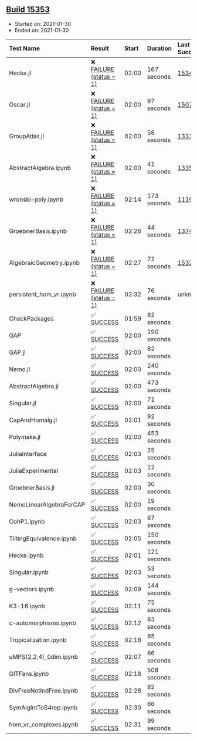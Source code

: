 ## [Build 15353](https://oscarci.mathematik.uni-kl.de/job/oscar/15353/)

* Started on: 2021-01-30
* Ended on: 2021-01-30

| Test Name    | Result | Start | Duration | Last Success | First Failure |
|:-------------|:-------|:------|:---------|:-------------|:--------------|
| Hecke.jl | ❌ [FAILURE (status = 1)](https://oscarci.mathematik.uni-kl.de/job/oscar/15353/artifact/logs/build-15353/Hecke.jl.log) | 02:00 | 167 seconds | [15344](https://oscarci.mathematik.uni-kl.de/job/oscar/15344/) | [15348](https://oscarci.mathematik.uni-kl.de/job/oscar/15348/) |
| Oscar.jl | ❌ [FAILURE (status = 1)](https://oscarci.mathematik.uni-kl.de/job/oscar/15353/artifact/logs/build-15353/Oscar.jl.log) | 02:00 | 97 seconds | [15079](https://oscarci.mathematik.uni-kl.de/job/oscar/15079/) | [15080](https://oscarci.mathematik.uni-kl.de/job/oscar/15080/) |
| GroupAtlas.jl | ❌ [FAILURE (status = 1)](https://oscarci.mathematik.uni-kl.de/job/oscar/15353/artifact/logs/build-15353/GroupAtlas.jl.log) | 02:00 | 58 seconds | [13311](https://oscarci.mathematik.uni-kl.de/job/oscar/13311/) | [13312](https://oscarci.mathematik.uni-kl.de/job/oscar/13312/) |
| AbstractAlgebra.ipynb | ❌ [FAILURE (status = 1)](https://oscarci.mathematik.uni-kl.de/job/oscar/15353/artifact/logs/build-15353/AbstractAlgebra.ipynb.log) | 02:00 | 41 seconds | [13355](https://oscarci.mathematik.uni-kl.de/job/oscar/13355/) | [13356](https://oscarci.mathematik.uni-kl.de/job/oscar/13356/) |
| wronski-poly.ipynb | ❌ [FAILURE (status = 1)](https://oscarci.mathematik.uni-kl.de/job/oscar/15353/artifact/logs/build-15353/wronski-poly.ipynb.log) | 02:14 | 173 seconds | [11192](https://oscarci.mathematik.uni-kl.de/job/oscar/11192/) | [11193](https://oscarci.mathematik.uni-kl.de/job/oscar/11193/) |
| GroebnerBasis.ipynb | ❌ [FAILURE (status = 1)](https://oscarci.mathematik.uni-kl.de/job/oscar/15353/artifact/logs/build-15353/GroebnerBasis.ipynb.log) | 02:26 | 44 seconds | [13748](https://oscarci.mathematik.uni-kl.de/job/oscar/13748/) | [13749](https://oscarci.mathematik.uni-kl.de/job/oscar/13749/) |
| AlgebraicGeometry.ipynb | ❌ [FAILURE (status = 1)](https://oscarci.mathematik.uni-kl.de/job/oscar/15353/artifact/logs/build-15353/AlgebraicGeometry.ipynb.log) | 02:27 | 72 seconds | [15322](https://oscarci.mathematik.uni-kl.de/job/oscar/15322/) | [15323](https://oscarci.mathematik.uni-kl.de/job/oscar/15323/) |
| persistent_hom_vr.ipynb | ❌ [FAILURE (status = 1)](https://oscarci.mathematik.uni-kl.de/job/oscar/15353/artifact/logs/build-15353/persistent_hom_vr.ipynb.log) | 02:32 | 76 seconds | unknown | unknown |
| CheckPackages | ✅ [SUCCESS](https://oscarci.mathematik.uni-kl.de/job/oscar/15353/artifact/logs/build-15353/CheckPackages.log) | 01:59 | 82 seconds |  |  |
| GAP | ✅ [SUCCESS](https://oscarci.mathematik.uni-kl.de/job/oscar/15353/artifact/logs/build-15353/GAP.log) | 02:00 | 190 seconds |  |  |
| GAP.jl | ✅ [SUCCESS](https://oscarci.mathematik.uni-kl.de/job/oscar/15353/artifact/logs/build-15353/GAP.jl.log) | 02:00 | 82 seconds |  |  |
| Nemo.jl | ✅ [SUCCESS](https://oscarci.mathematik.uni-kl.de/job/oscar/15353/artifact/logs/build-15353/Nemo.jl.log) | 02:00 | 240 seconds |  |  |
| AbstractAlgebra.jl | ✅ [SUCCESS](https://oscarci.mathematik.uni-kl.de/job/oscar/15353/artifact/logs/build-15353/AbstractAlgebra.jl.log) | 02:00 | 473 seconds |  |  |
| Singular.jl | ✅ [SUCCESS](https://oscarci.mathematik.uni-kl.de/job/oscar/15353/artifact/logs/build-15353/Singular.jl.log) | 02:00 | 71 seconds |  |  |
| CapAndHomalg.jl | ✅ [SUCCESS](https://oscarci.mathematik.uni-kl.de/job/oscar/15353/artifact/logs/build-15353/CapAndHomalg.jl.log) | 02:01 | 92 seconds |  |  |
| Polymake.jl | ✅ [SUCCESS](https://oscarci.mathematik.uni-kl.de/job/oscar/15353/artifact/logs/build-15353/Polymake.jl.log) | 02:00 | 453 seconds |  |  |
| JuliaInterface | ✅ [SUCCESS](https://oscarci.mathematik.uni-kl.de/job/oscar/15353/artifact/logs/build-15353/JuliaInterface.log) | 02:03 | 25 seconds |  |  |
| JuliaExperimental | ✅ [SUCCESS](https://oscarci.mathematik.uni-kl.de/job/oscar/15353/artifact/logs/build-15353/JuliaExperimental.log) | 02:03 | 12 seconds |  |  |
| GroebnerBasis.jl | ✅ [SUCCESS](https://oscarci.mathematik.uni-kl.de/job/oscar/15353/artifact/logs/build-15353/GroebnerBasis.jl.log) | 02:00 | 30 seconds |  |  |
| NemoLinearAlgebraForCAP | ✅ [SUCCESS](https://oscarci.mathematik.uni-kl.de/job/oscar/15353/artifact/logs/build-15353/NemoLinearAlgebraForCAP.log) | 02:00 | 19 seconds |  |  |
| CohP1.ipynb | ✅ [SUCCESS](https://oscarci.mathematik.uni-kl.de/job/oscar/15353/artifact/logs/build-15353/CohP1.ipynb.log) | 02:03 | 67 seconds |  |  |
| TiltingEquivalence.ipynb | ✅ [SUCCESS](https://oscarci.mathematik.uni-kl.de/job/oscar/15353/artifact/logs/build-15353/TiltingEquivalence.ipynb.log) | 02:05 | 150 seconds |  |  |
| Hecke.ipynb | ✅ [SUCCESS](https://oscarci.mathematik.uni-kl.de/job/oscar/15353/artifact/logs/build-15353/Hecke.ipynb.log) | 02:01 | 121 seconds |  |  |
| Singular.ipynb | ✅ [SUCCESS](https://oscarci.mathematik.uni-kl.de/job/oscar/15353/artifact/logs/build-15353/Singular.ipynb.log) | 02:03 | 53 seconds |  |  |
| g-vectors.ipynb | ✅ [SUCCESS](https://oscarci.mathematik.uni-kl.de/job/oscar/15353/artifact/logs/build-15353/g-vectors.ipynb.log) | 02:09 | 144 seconds |  |  |
| K3-16.ipynb | ✅ [SUCCESS](https://oscarci.mathematik.uni-kl.de/job/oscar/15353/artifact/logs/build-15353/K3-16.ipynb.log) | 02:11 | 75 seconds |  |  |
| c-automorphisms.ipynb | ✅ [SUCCESS](https://oscarci.mathematik.uni-kl.de/job/oscar/15353/artifact/logs/build-15353/c-automorphisms.ipynb.log) | 02:12 | 83 seconds |  |  |
| Tropicalization.ipynb | ✅ [SUCCESS](https://oscarci.mathematik.uni-kl.de/job/oscar/15353/artifact/logs/build-15353/Tropicalization.ipynb.log) | 02:16 | 85 seconds |  |  |
| uMPS(2,2,4)_0dim.ipynb | ✅ [SUCCESS](https://oscarci.mathematik.uni-kl.de/job/oscar/15353/artifact/logs/build-15353/uMPS-2-2-4-_0dim.ipynb.log) | 02:07 | 86 seconds |  |  |
| GITFans.ipynb | ✅ [SUCCESS](https://oscarci.mathematik.uni-kl.de/job/oscar/15353/artifact/logs/build-15353/GITFans.ipynb.log) | 02:18 | 508 seconds |  |  |
| DivFreeNotIndFree.ipynb | ✅ [SUCCESS](https://oscarci.mathematik.uni-kl.de/job/oscar/15353/artifact/logs/build-15353/DivFreeNotIndFree.ipynb.log) | 02:28 | 82 seconds |  |  |
| SymAlgIntToS4rep.ipynb | ✅ [SUCCESS](https://oscarci.mathematik.uni-kl.de/job/oscar/15353/artifact/logs/build-15353/SymAlgIntToS4rep.ipynb.log) | 02:30 | 66 seconds |  |  |
| hom_vr_complexes.ipynb | ✅ [SUCCESS](https://oscarci.mathematik.uni-kl.de/job/oscar/15353/artifact/logs/build-15353/hom_vr_complexes.ipynb.log) | 02:31 | 99 seconds |  |  |

